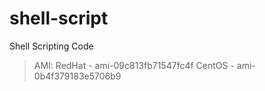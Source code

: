 # shell-script
Shell Scripting Code


> AMI: 
RedHat - ami-09c813fb71547fc4f
CentOS - ami-0b4f379183e5706b9
